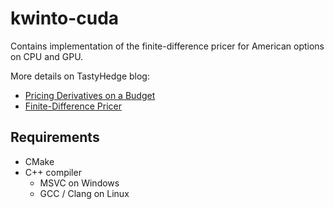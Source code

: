 # kwinto-cuda

Contains implementation of the finite-difference pricer for American options on CPU and GPU.

More details on TastyHedge blog:

- [Pricing Derivatives on a
  Budget](https://tastyhedge.com/blog/pricing-derivatives-on-a-budget)
- [Finite-Difference Pricer](https://tastyhedge.com/blog/finite-difference-americans)

## Requirements

- CMake
- C++ compiler
  - MSVC on Windows
  - GCC / Clang on Linux
